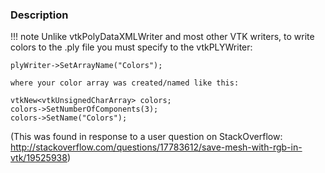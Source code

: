 ### Description

!!! note
    Unlike vtkPolyDataXMLWriter and most other VTK writers, to write colors to the .ply file you must specify to the vtkPLYWriter:

    plyWriter->SetArrayName("Colors");

    where your color array was created/named like this:

    vtkNew<vtkUnsignedCharArray> colors;
    colors->SetNumberOfComponents(3);
    colors->SetName("Colors");

(This was found in response to a user question on StackOverflow: http://stackoverflow.com/questions/17783612/save-mesh-with-rgb-in-vtk/19525938)
